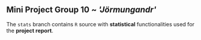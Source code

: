 ## Mini Project Group 10 ~ _'Jörmungandr'_

The `stats` branch contains `R` source with __statistical__ functionalities used for the __project report__.
